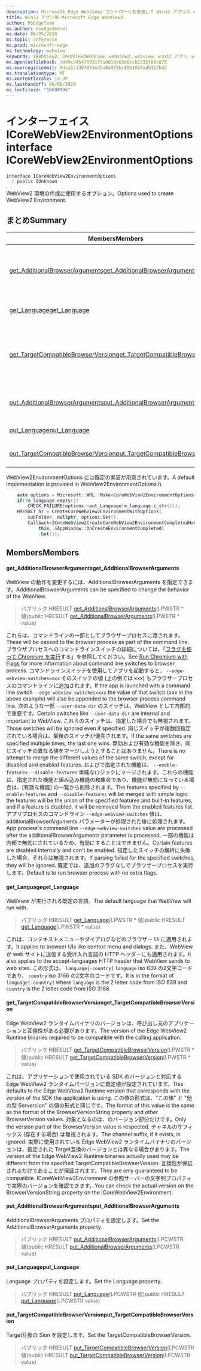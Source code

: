 ```yaml
---
description: Microsoft Edge WebView2 コントロールを使用して Win32 アプリの web コンテンツをホストする
title: Win32 アプリ用 Microsoft Edge WebView2
author: MSEdgeTeam
ms.author: msedgedevrel
ms.date: 06/05/2020
ms.topic: reference
ms.prod: microsoft-edge
ms.technology: webview
keywords: IWebView2、IWebView2WebView、webview2、webview、win32 アプリ、win32、edge、ICoreWebView2、ICoreWebView2Controller、browser control、edge html
ms.openlocfilehash: 3de9cd454f693179a0d1dc63e6ccb1332f80c875
ms.sourcegitcommit: 8dca1c1367853e45a0a975bc89b1818adb117bd4
ms.translationtype: MT
ms.contentlocale: ja-JP
ms.lasthandoff: 06/08/2020
ms.locfileid: "10698996"
---
```

# <span data-ttu-id="5aafb-104">インターフェイス ICoreWebView2EnvironmentOptions</span><span class="sxs-lookup"><span data-stu-id="5aafb-104">interface ICoreWebView2EnvironmentOptions</span></span> 

```
interface ICoreWebView2EnvironmentOptions
  : public IUnknown
```

<span data-ttu-id="5aafb-105">WebView2 環境の作成に使用するオプション。</span><span class="sxs-lookup"><span data-stu-id="5aafb-105">Options used to create WebView2 Environment.</span></span>

## <span data-ttu-id="5aafb-106">まとめ</span><span class="sxs-lookup"><span data-stu-id="5aafb-106">Summary</span></span>

 <span data-ttu-id="5aafb-107">Members</span><span class="sxs-lookup"><span data-stu-id="5aafb-107">Members</span></span>                        | <span data-ttu-id="5aafb-108">説明</span><span class="sxs-lookup"><span data-stu-id="5aafb-108">Descriptions</span></span>
--------------------------------|---------------------------------------------
[<span data-ttu-id="5aafb-109">get_AdditionalBrowserArguments</span><span class="sxs-lookup"><span data-stu-id="5aafb-109">get_AdditionalBrowserArguments</span></span>](#get_additionalbrowserarguments) | <span data-ttu-id="5aafb-110">WebView の動作を変更するには、AdditionalBrowserArguments を指定できます。</span><span class="sxs-lookup"><span data-stu-id="5aafb-110">AdditionalBrowserArguments can be specified to change the behavior of the WebView.</span></span>
[<span data-ttu-id="5aafb-111">get_Language</span><span class="sxs-lookup"><span data-stu-id="5aafb-111">get_Language</span></span>](#get_language) | <span data-ttu-id="5aafb-112">WebView が実行される既定の言語。</span><span class="sxs-lookup"><span data-stu-id="5aafb-112">The default language that WebView will run with.</span></span>
[<span data-ttu-id="5aafb-113">get_TargetCompatibleBrowserVersion</span><span class="sxs-lookup"><span data-stu-id="5aafb-113">get_TargetCompatibleBrowserVersion</span></span>](#get_targetcompatiblebrowserversion) | <span data-ttu-id="5aafb-114">Edge WebView2 ランタイムバイナリのバージョンは、呼び出し元のアプリケーションと互換性がある必要があります。</span><span class="sxs-lookup"><span data-stu-id="5aafb-114">The version of the Edge WebView2 Runtime binaries required to be compatible with the calling application.</span></span>
[<span data-ttu-id="5aafb-115">put_AdditionalBrowserArguments</span><span class="sxs-lookup"><span data-stu-id="5aafb-115">put_AdditionalBrowserArguments</span></span>](#put_additionalbrowserarguments) | <span data-ttu-id="5aafb-116">AdditionalBrowserArguments プロパティを設定します。</span><span class="sxs-lookup"><span data-stu-id="5aafb-116">Set the AdditionalBrowserArguments property.</span></span>
[<span data-ttu-id="5aafb-117">put_Language</span><span class="sxs-lookup"><span data-stu-id="5aafb-117">put_Language</span></span>](#put_language) | <span data-ttu-id="5aafb-118">Language プロパティを設定します。</span><span class="sxs-lookup"><span data-stu-id="5aafb-118">Set the Language property.</span></span>
[<span data-ttu-id="5aafb-119">put_TargetCompatibleBrowserVersion</span><span class="sxs-lookup"><span data-stu-id="5aafb-119">put_TargetCompatibleBrowserVersion</span></span>](#put_targetcompatiblebrowserversion) | <span data-ttu-id="5aafb-120">Target互換の Sion を設定します。</span><span class="sxs-lookup"><span data-stu-id="5aafb-120">Set the TargetCompatibleBrowserVersion.</span></span>

<span data-ttu-id="5aafb-121">WebView2EnvironmentOptions には既定の実装が用意されています。</span><span class="sxs-lookup"><span data-stu-id="5aafb-121">A default implementation is provided in WebView2EnvironmentOptions.h.</span></span>

```cpp
    auto options = Microsoft::WRL::Make<CoreWebView2EnvironmentOptions>();
    if(!m_language.empty())
        CHECK_FAILURE(options->put_Language(m_language.c_str()));
    HRESULT hr = CreateCoreWebView2EnvironmentWithOptions(
        subFolder, nullptr, options.Get(),
        Callback<ICoreWebView2CreateCoreWebView2EnvironmentCompletedHandler>(
            this, &AppWindow::OnCreateEnvironmentCompleted)
            .Get());
```

## <span data-ttu-id="5aafb-122">Members</span><span class="sxs-lookup"><span data-stu-id="5aafb-122">Members</span></span>

#### <span data-ttu-id="5aafb-123">get_AdditionalBrowserArguments</span><span class="sxs-lookup"><span data-stu-id="5aafb-123">get_AdditionalBrowserArguments</span></span> 

<span data-ttu-id="5aafb-124">WebView の動作を変更するには、AdditionalBrowserArguments を指定できます。</span><span class="sxs-lookup"><span data-stu-id="5aafb-124">AdditionalBrowserArguments can be specified to change the behavior of the WebView.</span></span>

> <span data-ttu-id="5aafb-125">パブリック HRESULT [get_AdditionalBrowserArguments](#get_additionalbrowserarguments)(LPWSTR \* 値)</span><span class="sxs-lookup"><span data-stu-id="5aafb-125">public HRESULT [get_AdditionalBrowserArguments](#get_additionalbrowserarguments)(LPWSTR \* value)</span></span>

<span data-ttu-id="5aafb-126">これらは、コマンドラインの一部としてブラウザープロセスに渡されます。</span><span class="sxs-lookup"><span data-stu-id="5aafb-126">These will be passed to the browser process as part of the command line.</span></span> <span data-ttu-id="5aafb-127">ブラウザプロセスへのコマンドラインスイッチの詳細については、「[フラグを使って Chromium を実行](https://aka.ms/RunChromiumWithFlags)する」を参照してください。</span><span class="sxs-lookup"><span data-stu-id="5aafb-127">See [Run Chromium with Flags](https://aka.ms/RunChromiumWithFlags) for more information about command line switches to browser process.</span></span> <span data-ttu-id="5aafb-128">コマンドラインスイッチを使用してアプリを起動すると、 `--edge-webview-switches=xxx` そのスイッチの値 (上の例では xxx) もブラウザープロセスのコマンドラインに追加されます。</span><span class="sxs-lookup"><span data-stu-id="5aafb-128">If the app is launched with a command line switch `--edge-webview-switches=xxx` the value of that switch (xxx in the above example) will also be appended to the browser process command line.</span></span> <span data-ttu-id="5aafb-129">次のような一部 `--user-data-dir` のスイッチは、WebView として内部的で重要です。</span><span class="sxs-lookup"><span data-stu-id="5aafb-129">Certain switches like `--user-data-dir` are internal and important to WebView.</span></span> <span data-ttu-id="5aafb-130">これらのスイッチは、指定した場合でも無視されます。</span><span class="sxs-lookup"><span data-stu-id="5aafb-130">Those switches will be ignored even if specified.</span></span> <span data-ttu-id="5aafb-131">同じスイッチが複数回指定されている場合は、最後のスイッチが優先されます。</span><span class="sxs-lookup"><span data-stu-id="5aafb-131">If the same switches are specified multiple times, the last one wins.</span></span> <span data-ttu-id="5aafb-132">無効および有効な機能を除き、同じスイッチの異なる値をマージしようとすることはありません。</span><span class="sxs-lookup"><span data-stu-id="5aafb-132">There is no attempt to merge the different values of the same switch, except for disabled and enabled features.</span></span> <span data-ttu-id="5aafb-133">およびで指定された機能は、 `--enable-features` `--disable-features` 単純なロジックにマージされます。これらの機能は、指定された機能と組み込み機能の和集合であり、機能が無効になっている場合は、[有効な機能] の一覧から削除されます。</span><span class="sxs-lookup"><span data-stu-id="5aafb-133">The features specified by `--enable-features` and `--disable-features` will be merged with simple logic: the features will be the union of the specified features and built-in features, and if a feature is disabled, it will be removed from the enabled features list.</span></span> <span data-ttu-id="5aafb-134">アプリプロセスのコマンドライン `--edge-webview-switches` 値は、additionalBrowserArguments パラメーターが処理された後に処理されます。</span><span class="sxs-lookup"><span data-stu-id="5aafb-134">App process's command line `--edge-webview-switches` value are processed after the additionalBrowserArguments parameter is processed.</span></span> <span data-ttu-id="5aafb-135">一部の機能は内部で無効にされているため、有効にすることはできません。</span><span class="sxs-lookup"><span data-stu-id="5aafb-135">Certain features are disabled internally and can't be enabled.</span></span> <span data-ttu-id="5aafb-136">指定したスイッチの解析に失敗した場合、それらは無視されます。</span><span class="sxs-lookup"><span data-stu-id="5aafb-136">If parsing failed for the specified switches, they will be ignored.</span></span> <span data-ttu-id="5aafb-137">既定では、追加のフラグなしでブラウザープロセスを実行します。</span><span class="sxs-lookup"><span data-stu-id="5aafb-137">Default is to run browser process with no extra flags.</span></span>

#### <span data-ttu-id="5aafb-138">get_Language</span><span class="sxs-lookup"><span data-stu-id="5aafb-138">get_Language</span></span> 

<span data-ttu-id="5aafb-139">WebView が実行される既定の言語。</span><span class="sxs-lookup"><span data-stu-id="5aafb-139">The default language that WebView will run with.</span></span>

> <span data-ttu-id="5aafb-140">パブリック HRESULT [get_Language](#get_language)(LPWSTR \* 値)</span><span class="sxs-lookup"><span data-stu-id="5aafb-140">public HRESULT [get_Language](#get_language)(LPWSTR \* value)</span></span>

<span data-ttu-id="5aafb-141">これは、コンテキストメニューやダイアログなどのブラウザー Ui に適用されます。</span><span class="sxs-lookup"><span data-stu-id="5aafb-141">It applies to browser UIs like context menu and dialogs.</span></span> <span data-ttu-id="5aafb-142">また、WebView が web サイトに送信する受け入れ言語の HTTP ヘッダーにも適用されます。</span><span class="sxs-lookup"><span data-stu-id="5aafb-142">It also applies to the accept-languages HTTP header that WebView sends to web sites.</span></span> <span data-ttu-id="5aafb-143">この形式は、 `language[-country]` `language` iso 639 の2文字コードであり、 `country` iso 3166 の2文字のコードです。</span><span class="sxs-lookup"><span data-stu-id="5aafb-143">It is in the format of `language[-country]` where `language` is the 2 letter code from ISO 639 and `country` is the 2 letter code from ISO 3166.</span></span>

#### <span data-ttu-id="5aafb-144">get_TargetCompatibleBrowserVersion</span><span class="sxs-lookup"><span data-stu-id="5aafb-144">get_TargetCompatibleBrowserVersion</span></span> 

<span data-ttu-id="5aafb-145">Edge WebView2 ランタイムバイナリのバージョンは、呼び出し元のアプリケーションと互換性がある必要があります。</span><span class="sxs-lookup"><span data-stu-id="5aafb-145">The version of the Edge WebView2 Runtime binaries required to be compatible with the calling application.</span></span>

> <span data-ttu-id="5aafb-146">パブリック HRESULT [get_TargetCompatibleBrowserVersion](#get_targetcompatiblebrowserversion)(LPWSTR \* 値)</span><span class="sxs-lookup"><span data-stu-id="5aafb-146">public HRESULT [get_TargetCompatibleBrowserVersion](#get_targetcompatiblebrowserversion)(LPWSTR \* value)</span></span>

<span data-ttu-id="5aafb-147">これは、アプリケーションで使用されている SDK のバージョンと対応する Edge WebView2 ランタイムバージョンに既定値が設定されています。</span><span class="sxs-lookup"><span data-stu-id="5aafb-147">This defaults to the Edge WebView2 Runtime version that corresponds with the version of the SDK the application is using.</span></span> <span data-ttu-id="5aafb-148">この値の形式は、"この値" と "他の型 Serversion" の値の形式と同じです。</span><span class="sxs-lookup"><span data-stu-id="5aafb-148">The format of this value is the same as the format of the BrowserVersionString property and other BrowserVersion values.</span></span> <span data-ttu-id="5aafb-149">対象となるのは、のバージョン部分だけです。</span><span class="sxs-lookup"><span data-stu-id="5aafb-149">Only the version part of the BrowserVersion value is respected.</span></span> <span data-ttu-id="5aafb-150">チャネルのサフィックス (存在する場合) は無視されます。</span><span class="sxs-lookup"><span data-stu-id="5aafb-150">The channel suffix, if it exists, is ignored.</span></span> <span data-ttu-id="5aafb-151">実際に使用されている Edge WebView2 ランタイムバイナリのバージョンは、指定された Target互換のバージョンとは異なる場合があります。</span><span class="sxs-lookup"><span data-stu-id="5aafb-151">The version of the Edge WebView2 Runtime binaries actually used may be different from the specified TargetCompatibleBrowserVersion.</span></span> <span data-ttu-id="5aafb-152">互換性が保証されるだけであることが保証されます。</span><span class="sxs-lookup"><span data-stu-id="5aafb-152">They are only guaranteed to be compatible.</span></span> <span data-ttu-id="5aafb-153">ICoreWebView2Environment の参照サーバーの文字列プロパティで実際のバージョンを確認できます。</span><span class="sxs-lookup"><span data-stu-id="5aafb-153">You can check the actual version on the BrowserVersionString property on the ICoreWebView2Environment.</span></span>

#### <span data-ttu-id="5aafb-154">put_AdditionalBrowserArguments</span><span class="sxs-lookup"><span data-stu-id="5aafb-154">put_AdditionalBrowserArguments</span></span> 

<span data-ttu-id="5aafb-155">AdditionalBrowserArguments プロパティを設定します。</span><span class="sxs-lookup"><span data-stu-id="5aafb-155">Set the AdditionalBrowserArguments property.</span></span>

> <span data-ttu-id="5aafb-156">パブリック HRESULT [put_AdditionalBrowserArguments](#put_additionalbrowserarguments)(LPCWSTR 値)</span><span class="sxs-lookup"><span data-stu-id="5aafb-156">public HRESULT [put_AdditionalBrowserArguments](#put_additionalbrowserarguments)(LPCWSTR value)</span></span>

#### <span data-ttu-id="5aafb-157">put_Language</span><span class="sxs-lookup"><span data-stu-id="5aafb-157">put_Language</span></span> 

<span data-ttu-id="5aafb-158">Language プロパティを設定します。</span><span class="sxs-lookup"><span data-stu-id="5aafb-158">Set the Language property.</span></span>

> <span data-ttu-id="5aafb-159">パブリック HRESULT [put_Language](#put_language)(LPCWSTR 値)</span><span class="sxs-lookup"><span data-stu-id="5aafb-159">public HRESULT [put_Language](#put_language)(LPCWSTR value)</span></span>

#### <span data-ttu-id="5aafb-160">put_TargetCompatibleBrowserVersion</span><span class="sxs-lookup"><span data-stu-id="5aafb-160">put_TargetCompatibleBrowserVersion</span></span> 

<span data-ttu-id="5aafb-161">Target互換の Sion を設定します。</span><span class="sxs-lookup"><span data-stu-id="5aafb-161">Set the TargetCompatibleBrowserVersion.</span></span>

> <span data-ttu-id="5aafb-162">パブリック HRESULT [put_TargetCompatibleBrowserVersion](#put_targetcompatiblebrowserversion)(LPCWSTR 値)</span><span class="sxs-lookup"><span data-stu-id="5aafb-162">public HRESULT [put_TargetCompatibleBrowserVersion](#put_targetcompatiblebrowserversion)(LPCWSTR value)</span></span>


